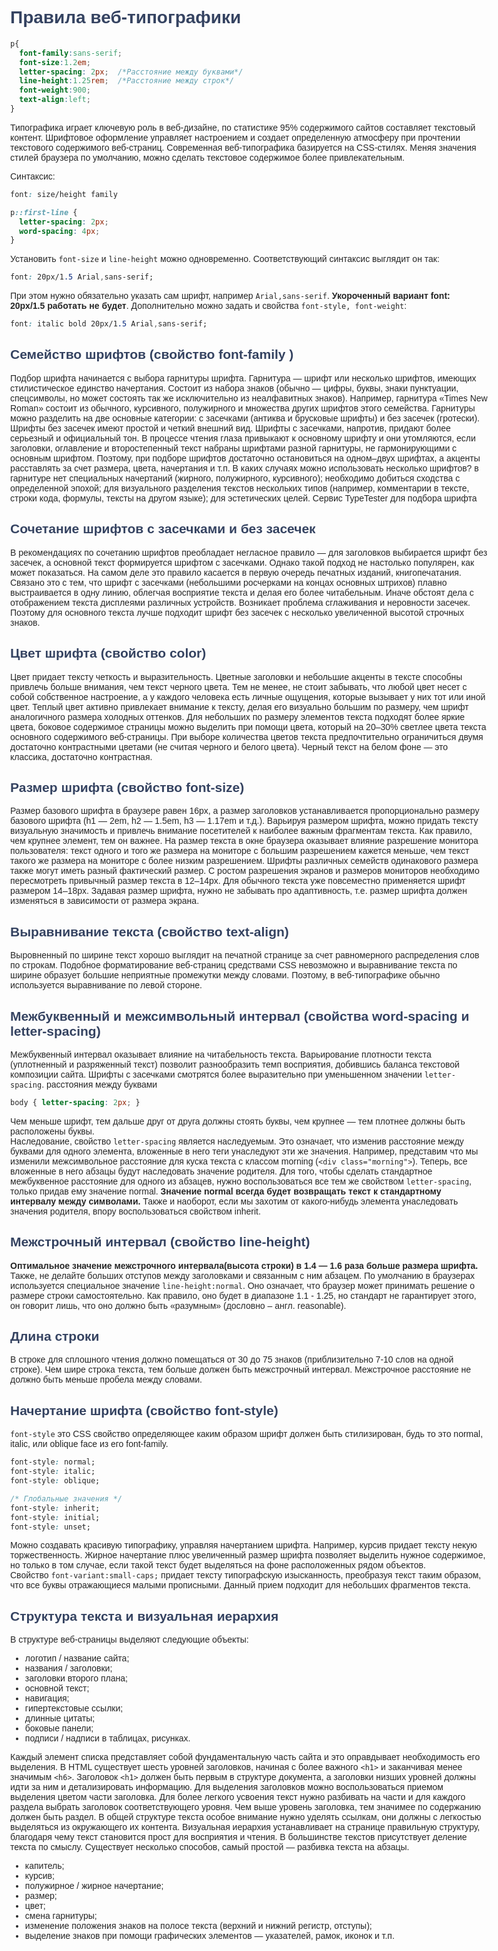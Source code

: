 
# Правила веб-типографики

```css
p{
  font-family:sans-serif;
  font-size:1.2em;
  letter-spacing: 2px;  /*Расстояние между буквами*/
  line-height:1.25rem;  /*Расстояние между строк*/
  font-weight:900;
  text-align:left;
}
```
Типографика играет ключевую роль в веб-дизайне, по статистике 95% содержимого сайтов составляет текстовый контент. Шрифтовое оформление управляет настроением и создает определенную атмосферу при прочтении текстового содержимого веб-страниц.
Современная веб-типографика базируется на CSS-стилях. Меняя значения стилей браузера по умолчанию, можно сделать текстовое содержимое более привлекательным.

Синтаксис:
```css
font: size/height family
```
```css
p::first-line {
  letter-spacing: 2px;
  word-spacing: 4px;
}
```
Установить `font-size` и `line-height` можно одновременно.
Соответствующий синтаксис выглядит он так:
```css
font: 20px/1.5 Arial,sans-serif;
```
При этом нужно обязательно указать сам шрифт, например `Arial,sans-serif`. **Укороченный вариант font: 20px/1.5 работать не будет**.
Дополнительно можно задать и свойства `font-style, font-weight`:


```css
font: italic bold 20px/1.5 Arial,sans-serif;
```
## Семейство шрифтов (свойство **font-family** )

Подбор шрифта начинается с выбора гарнитуры шрифта.
	Гарнитура — шрифт или несколько шрифтов, имеющих стилистическое единство начертания. Состоит из набора знаков (обычно — цифры, буквы, знаки пунктуации, спецсимволы, но может состоять так же исключительно из неалфавитных знаков). Например, гарнитура «Times New Roman» состоит из обычного, курсивного, полужирного и множества других шрифтов этого семейства.
Гарнитуры можно разделить на две основные категории: с засечками (антиква и брусковые шрифты) и без засечек (гротески).
Шрифты без засечек имеют простой и четкий внешний вид. Шрифты с засечками, напротив, придают более серьезный и официальный тон.
В процессе чтения глаза привыкают к основному шрифту и они утомляются, если заголовки, оглавление и второстепенный текст набраны шрифтами разной гарнитуры, не гармонирующими с основным шрифтом. Поэтому, при подборе шрифтов достаточно остановиться на одном–двух шрифтах, а акценты расставлять за счет размера, цвета, начертания и т.п.
В каких случаях можно использовать несколько шрифтов?
в гарнитуре нет специальных начертаний (жирного, полужирного, курсивного);
необходимо добиться сходства с определенной эпохой;
для визуального разделения текстов нескольких типов (например, комментарии в тексте, строки кода, формулы, тексты на другом языке);
для эстетических целей.
Сервис TypeTester для подбора шрифта


## Сочетание шрифтов с засечками и без засечек

В рекомендациях по сочетанию шрифтов преобладает негласное правило — для заголовков выбирается шрифт без засечек, а основной текст формируется шрифтом с засечками. Однако такой подход не настолько популярен, как может показаться.
На самом деле это правило касается в первую очередь печатных изданий, книгопечатания. Связано это с тем, что шрифт с засечками (небольшими росчерками на концах основных штрихов) плавно выстраивается в одну линию, облегчая восприятие текста и делая его более читабельным.
Иначе обстоят дела с отображением текста дисплеями различных устройств. Возникает проблема сглаживания и неровности засечек. Поэтому для основного текста лучше подходит шрифт без засечек с несколько увеличенной высотой строчных знаков.


## Цвет шрифта (свойство **color**)

Цвет придает тексту четкость и выразительность. Цветные заголовки и небольшие акценты в тексте способны привлечь больше внимания, чем текст черного цвета.
Тем не менее, не стоит забывать, что любой цвет несет с собой собственное настроение, а у каждого человека есть личные ощущения, которые вызывает у них тот или иной цвет.
Теплый цвет активно привлекает внимание к тексту, делая его визуально большим по размеру, чем шрифт аналогичного размера холодных оттенков. Для небольших по размеру элементов текста подходят более яркие цвета, боковое содержимое страницы можно выделить при помощи цвета, который на 20–30% светлее цвета текста основного содержимого веб-страницы.
При выборе количества цветов текста предпочтительно ограничиться двумя достаточно контрастными цветами (не считая черного и белого цвета). Черный текст на белом фоне — это классика, достаточно контрастная.


## Размер шрифта (свойство **font-size**)

Размер базового шрифта в браузере равен 16px, а размер заголовков устанавливается пропорционально размеру базового шрифта (h1 — 2em, h2 — 1.5em, h3 — 1.17em и т.д.).
Варьируя размером шрифта, можно придать тексту визуальную значимость и привлечь внимание посетителей к наиболее важным фрагментам текста. Как правило, чем крупнее элемент, тем он важнее.
На размер текста в окне браузера оказывает влияние разрешение монитора пользователя: текст одного и того же размера на мониторе с большим разрешением кажется меньше, чем текст такого же размера на мониторе с более низким разрешением.
Шрифты различных семейств одинакового размера также могут иметь разный фактический размер.
С ростом разрешения экранов и размеров мониторов необходимо пересмотреть привычный размер текста в 12–14px. Для обычного текста уже повсеместно применяется шрифт размером 14–18px. Задавая размер шрифта, нужно не забывать про адаптивность, т.е. размер шрифта должен изменяться в зависимости от размера экрана.


## Выравнивание текста (свойство **text-align**)

Выровненный по ширине текст хорошо выглядит на печатной странице за счет равномерного распределения слов по строкам. Подобное форматирование веб-страниц средствами CSS невозможно и выравнивание текста по ширине образует большие неприятные промежутки между словами. Поэтому, в веб-типографике обычно используется выравнивание по левой стороне.

## Межбуквенный и межсимвольный интервал (свойства **word-spacing** и **letter-spacing**)

Межбуквенный интервал оказывает влияние на читабельность текста. Варьирование плотности текста (уплотненный и разряженный текст) позволит разнообразить темп восприятия, добившись баланса текстовой композиции сайта.
Шрифты с засечками смотрятся более выразительно при уменьшенном значении `letter-spacing`.
расстояния между буквами

```css
body { letter-spacing: 2px; }
```
Чем меньше шрифт, тем дальше друг от друга должны стоять буквы, чем крупнее — тем плотнее должны быть расположены буквы.<br>
Наследование,&nbsp;свойство&nbsp;`letter-spacing` является наследуемым. Это означает, что изменив расстояние между буквами для одного элемента, вложенные в него теги унаследуют эти же значения. Например, представим что мы изменили межсимвольное расстояние для куска текста с классом morning (`<div class="morning">`).
Теперь, все вложенные в него абзацы будут наследовать значение родителя. Для того, чтобы сделать стандартное межбуквенное расстояние для одного из абзацев, нужно воспользоваться все тем же свойством `letter-spacing`, только придав ему значение normal.
**Значение normal всегда будет возвращать текст к стандартному интервалу между символами.**
Также и наоборот, если мы захотим от какого-нибудь элемента унаследовать значения родителя, впору воспользоваться свойством inherit.

## Межстрочный интервал (свойство **line-height**)
**Оптимальное значение межстрочного интервала(высота строки) в 1.4 — 1.6 раза больше размера шрифта.**
Также, не делайте больших отступов между заголовками и связанным с ним абзацем.
По умолчанию в браузерах используется специальное значение `line-height:normal`.
Оно означает, что браузер может принимать решение о размере строки самостоятельно. Как правило, оно будет в диапазоне 1.1 - 1.25, но стандарт не гарантирует этого, он говорит лишь, что оно должно быть «разумным» (дословно – англ. reasonable).

## Длина строки
В строке для сплошного чтения должно помещаться от 30 до 75 знаков (приблизительно 7-10 слов на одной строке). Чем шире строка текста, тем больше должен быть межстрочный интервал. Межстрочное расстояние не должно быть меньше пробела между словами.

## Начертание шрифта (свойство **font-style**)
`font-style` это CSS свойство определяющее каким образом шрифт должен быть стилизирован, будь то это normal, italic, или oblique face из его font-family.
```css
font-style: normal;
font-style: italic;
font-style: oblique;

/* Глобальные значения */
font-style: inherit;
font-style: initial;
font-style: unset;
```
Можно создавать красивую типографику, управляя начертанием шрифта. Например, курсив придает тексту некую торжественность. Жирное начертание плюс увеличенный размер шрифта позволяет выделить нужное содержимое, но&nbsp;только в&nbsp;том случае, если такой текст будет выделяться на&nbsp;фоне расположенных рядом объектов.
Свойство&nbsp;`font-variant:small-caps;` придает тексту типографскую изысканность, преобразуя текст таким образом, что все буквы отражающиеся малыми прописными. Данный прием подходит для небольших фрагментов текста.

## Структура текста и визуальная иерархия
В структуре веб-страницы выделяют следующие объекты:

* логотип / название сайта;
* названия / заголовки;
* заголовки второго плана;
* основной текст;
* навигация;
* гипертекстовые ссылки;
* длинные цитаты;
* боковые панели;
* подписи / надписи в таблицах, рисунках.

Каждый элемент списка представляет собой фундаментальную часть сайта и это оправдывает необходимость его выделения.
В HTML существует шесть уровней заголовков, начиная с более важного `<h1>` и заканчивая менее значимым `<h6>`. Заголовок `<h1>` должен быть первым в структуре документа, а заголовки низших уровней должны идти за ним и детализировать информацию. Для выделения заголовков можно воспользоваться приемом выделения цветом части заголовка.
Для более легкого усвоения текст нужно разбивать на части и для каждого раздела выбрать заголовок соответствующего уровня. Чем выше уровень заголовка, тем значимее по содержанию должен быть раздел.
В общей структуре текста особое внимание нужно уделять ссылкам, они должны с легкостью выделяться из окружающего их контента.
Визуальная иерархия устанавливает на странице правильную структуру, благодаря чему текст становится прост для восприятия и чтения. В большинстве текстов присутствует деление текста по смыслу. Существует несколько способов, самый простой — разбивка текста на абзацы.

* капитель;
* курсив;
* полужирное / жирное начертание;
* размер;
* цвет;
* смена гарнитуры;
* изменение положения знаков на полосе текста (верхний и нижний регистр, отступы);
* выделение знаков при помощи графических элементов — указателей, рамок, иконок и т.п.





<style>
@import url('https://fonts.googleapis.com/css2?family=Roboto+Flex:opsz,wght@8..144,100;8..144,200;8..144,300;8..144,400;8..144,500;8..144,600;8..144,700;8..144,800;8..144,900;8..144,1000&display=swap'); 

body{
    width: 90%;
    max-width: 960px;
    box-sizing: border-box;
    margin: 0 auto;
   /* font-size: 18px;*/
    color: #262626;
    font-family: 'Roboto Flex', sans-serif;
}
h1,h2,h3,h4{ 
    color:#354361;
    
}

a{
    color:#034ad8;
    text-decoration: none;
    font-weight: 500;
            
        }


</style>


